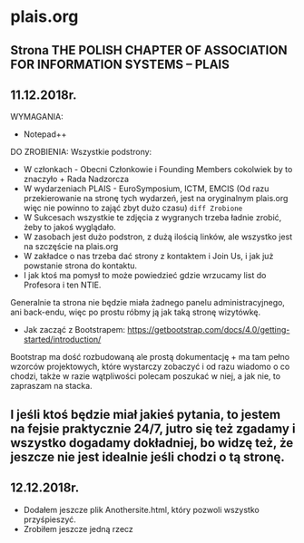 # plais.org
Strona THE POLISH CHAPTER OF ASSOCIATION FOR INFORMATION SYSTEMS – PLAIS
-----------------------------------------------------
11.12.2018r.
-----------------------------------------------------
WYMAGANIA:

- Notepad++

DO ZROBIENIA:
Wszystkie podstrony:
- W członkach - Obecni Członkowie i Founding Members cokolwiek by to znaczyło + Rada Nadzorcza
- W wydarzeniach PLAIS - EuroSymposium, ICTM, EMCIS (Od razu przekierowanie na stronę tych wydarzeń, jest na oryginalnym plais.org więc nie powinno to zająć zbyt dużo czasu) ```diff Zrobione ```
- W Sukcesach wszystkie te zdjęcia z wygranych trzeba ładnie zrobić, żeby to jakoś wyglądało.
- W zasobach jest dużo podstron, z dużą ilością linków, ale wszystko jest na szczęście na plais.org
- W zakładce o nas trzeba dać strony z kontaktem i Join Us, i jak już powstanie strona do kontaktu.
- I jak ktoś ma pomysł to może powiedzieć gdzie wrzucamy list do Profesora i ten NTIE.

Generalnie ta strona nie będzie miała żadnego panelu administracyjnego, ani back-endu, więc po prostu róbmy ją jak taką stronę wizytówkę.

- Jak zacząć z Bootstrapem: https://getbootstrap.com/docs/4.0/getting-started/introduction/

Bootstrap ma dość rozbudowaną ale prostą dokumentację + ma tam pełno wzorców projektowych, które wystarczy zobaczyć i od razu wiadomo o co chodzi, także w razie wątpliwości polecam poszukać w niej, a jak nie, to zapraszam na stacka.

I jeśli ktoś będzie miał jakieś pytania, to jestem na fejsie praktycznie 24/7, jutro się też zgadamy i wszystko dogadamy dokładniej, bo widzę też, że jeszcze nie jest idealnie jeśli chodzi o tą stronę.
-----------------------------------------------------
12.12.2018r.
-----------------------------------------------------
- Dodałem jeszcze plik Anothersite.html, który pozwoli wszystko przyśpieszyć.
- Zrobiłem jeszcze jedną rzecz
